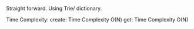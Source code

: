 Straight forward. Using Trie/ dictionary.


Time Complexity:
create: Time Complexity O(N)
get: Time Complexity O(N)